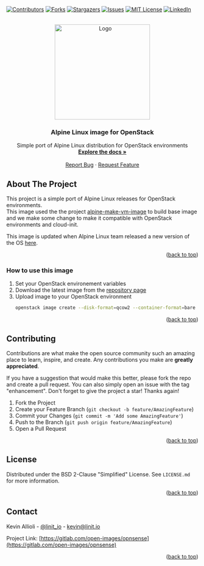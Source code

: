 <div id="top"></div>

<!-- PROJECT SHIELDS -->
[![Contributors][contributors-shield]][contributors-url]
[![Forks][forks-shield]][forks-url]
[![Stargazers][stars-shield]][stars-url]
[![Issues][issues-shield]][issues-url]
[![MIT License][license-shield]][license-url]
[![LinkedIn][linkedin-shield]][linkedin-url]


<!-- PROJECT LOGO -->
<br />
<div align="center">
  <a href="[https://gitlab.com/open-images/opnsense](https://gitlab.com/open-images/opnsense)">
    <img src="images/logo.svg" alt="Logo" width="250">
  </a>

<h3 align="center">Alpine Linux image for OpenStack</h3>

  <p align="center">
    Simple port of Alpine Linux distribution for OpenStack environments
    <br />
    <a href="https://gitlab.com/open-images/opnsense"><strong>Explore the docs »</strong></a>
    <br />
    <br />
    <a href="https://gitlab.com/open-images/opnsense/issues">Report Bug</a>
    ·
    <a href="https://gitlab.com/open-images/opnsense/issues">Request Feature</a>
  </p>
</div>

<!-- ABOUT THE PROJECT -->
## About The Project

This project is a simple port of Alpine Linux releases for OpenStack environments.  
This image used the the project [alpine-make-vm-image](https://gitlab.com/alpinelinux/alpine-make-vm-image "alpine-make-vm-image project") to build base image and we make some change to make it compatible with OpenStack environments and cloud-init.  

This image is updated when Alpine Linux team released a new version of the OS [here](https://alpinelinux.org/releases/ "Alpine linux Release Inventory").


<p align="right">(<a href="#top">back to top</a>)</p>

### How to use this image

1. Set your OpenStack environement variables
2. Download the latest image from the [repository page](https://s3.openimages.cloud/opnsense/index.html# "Images Repository")
3. Upload image to your OpenStack environment
   ```sh
   openstack image create --disk-format=qcow2 --container-format=bare --file alpine-<VERSION>-x86_64.qcow2  'Alpine <VERSION>'
   ```

<p align="right">(<a href="#top">back to top</a>)</p>

<!-- CONTRIBUTING -->
## Contributing

Contributions are what make the open source community such an amazing place to learn, inspire, and create. Any contributions you make are **greatly appreciated**.

If you have a suggestion that would make this better, please fork the repo and create a pull request. You can also simply open an issue with the tag "enhancement".
Don't forget to give the project a star! Thanks again!

1. Fork the Project
2. Create your Feature Branch (`git checkout -b feature/AmazingFeature`)
3. Commit your Changes (`git commit -m 'Add some AmazingFeature'`)
4. Push to the Branch (`git push origin feature/AmazingFeature`)
5. Open a Pull Request

<p align="right">(<a href="#top">back to top</a>)</p>



<!-- LICENSE -->
## License

Distributed under the BSD 2-Clause "Simplified" License. See `LICENSE.md` for more information.

<p align="right">(<a href="#top">back to top</a>)</p>



<!-- CONTACT -->
## Contact

Kevin Allioli - [@linit_io](https://twitter.com/linit_io) - kevin@linit.io

Project Link: [https://gitlab.com/open-images/opnsense](https://gitlab.com/open-images/opnsense)

<p align="right">(<a href="#top">back to top</a>)</p>


<!-- MARKDOWN LINKS & IMAGES -->
<!-- https://www.markdownguide.org/basic-syntax/#reference-style-links -->
[contributors-shield]: https://img.shields.io/gitlab/contributors/open-images/opnsense.svg?style=for-the-badge
[contributors-url]: https://gitlab.com/linitio/openstack-alpine-image/graphs/contributors
[forks-shield]: https://img.shields.io/gitlab/forks/open-images/opnsense.svg?style=for-the-badge
[forks-url]: https://gitlab.com/linitio/openstack-alpine-image/network/members
[stars-shield]: https://img.shields.io/gitlab/stars/open-images/opnsense.svg?style=for-the-badge
[stars-url]: https://gitlab.com/linitio/openstack-alpine-image/stargazers
[issues-shield]: https://img.shields.io/gitlab/issues/open-images/opnsense.svg?style=for-the-badge
[issues-url]: https://gitlab.com/linitio/openstack-alpine-image/issues
[license-shield]: https://img.shields.io/gitlab/license/open-images/opnsense.svg?style=for-the-badge
[license-url]: https://gitlab.com/linitio/openstack-alpine-image/blob/master/LICENSE.md
[linkedin-shield]: https://img.shields.io/badge/-LinkedIn-black.svg?style=for-the-badge&logo=linkedin&colorB=555
[linkedin-url]: https://linkedin.com/in/kevinallioli

